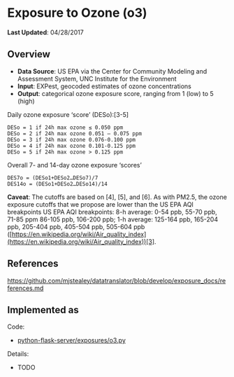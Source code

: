 # Exposure to Ozone (o3)

**Last Updated**: 04/28/2017

## Overview

- **Data Source**: US EPA via the Center for Community Modeling and Assessment System, UNC Institute for the Environment
- **Input**: EXPest, geocoded estimates of ozone concentrations
- **Output**: categorical ozone exposure score, ranging from 1 (low) to 5 (high)

Daily ozone exposure ‘score’ (DESo):[3-5]

```
DESo = 1 if 24h max ozone ≤ 0.050 ppm
DESo = 2 if 24h max ozone 0.051 – 0.075 ppm
DESo = 3 if 24h max ozone 0.076-0.100 ppm
DESo = 4 if 24h max ozone 0.101-0.125 ppm
DESo = 5 if 24h max ozone > 0.125 ppm
```

Overall 7- and 14-day ozone exposure ‘scores’

```
DES7o = (DESo1+DESo2…DESo7)/7
DES14o = (DESo1+DESo2…DESo14)/14
```

**Caveat**: The cutoffs are based on [4], [5], and [6]. As with PM2.5, the ozone exposure cutoffs that we propose are lower than the US EPA AQI breakpoints US EPA AQI breakpoints: 8-h average: 0-54 ppb, 55-70 ppb, 71-85 ppm 86-105 ppb, 106-200 ppb; 1-h average: 125-164 ppb, 165-204 ppb, 205-404 ppb, 405-504 ppb, 505-604 ppb ([https://en.wikipedia.org/wiki/Air_quality_index](https://en.wikipedia.org/wiki/Air_quality_index))[3].

## References
https://github.com/mjstealey/datatranslator/blob/develop/exposure_docs/references.md

## Implemented as

Code: 

- [python-flask-server/exposures/o3.py](../python-flask-server/exposures/o3.py)

Details:

- TODO
